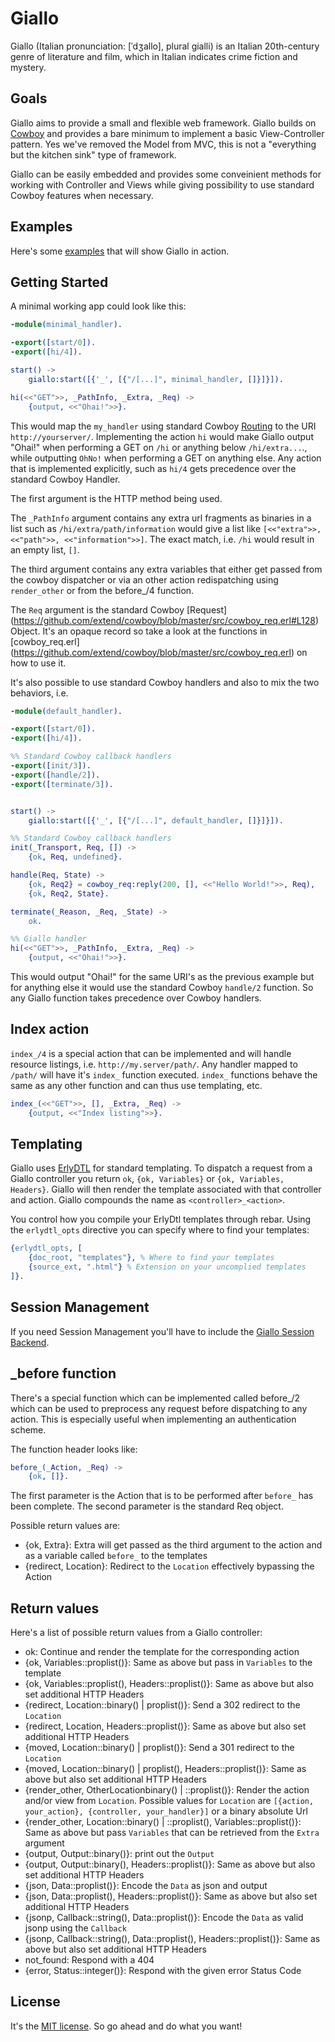 Giallo
======

Giallo (Italian pronunciation: [ˈdʒallo], plural gialli) is an Italian
20th-century genre of literature and film, which in Italian indicates crime
fiction and mystery.

Goals
-----

Giallo aims to provide a small and flexible web framework. Giallo
builds on [Cowboy](https://github.com/extend/cowboy) and provides a bare
minimum to implement a basic View-Controller pattern. Yes we've removed
the Model from MVC, this is not a "everything but the kitchen sink" type of
framework.

Giallo can be easily embedded and provides some conveinient methods for
working with Controller and Views while giving possibility to use
standard Cowboy features when necessary.

Examples
--------

Here's some [examples](https://github.com/kivra/giallo_examples) that will
show Giallo in action.

Getting Started
----

A minimal working app could look like this:

```erlang
-module(minimal_handler).

-export([start/0]).
-export([hi/4]).

start() ->
    giallo:start([{'_', [{"/[...]", minimal_handler, []}]}]).

hi(<<"GET">>, _PathInfo, _Extra, _Req) ->
	{output, <<"Ohai!">>}.

```

This would map the `my_handler` using standard Cowboy
[Routing](http://ninenines.eu/docs/en/cowboy/HEAD/guide/routing) to the
URI `http://yourserver/`. Implementing the action `hi` would make
Giallo output "Ohai!" when performing a GET on `/hi` or anything
below `/hi/extra...`., while outputting `OhNo!` when performing a GET on
anything else. Any action that is implemented explicitly, such as `hi/4`
gets precedence over the standard Cowboy Handler.


The first argument is the HTTP method being used.

The `_PathInfo` argument contains any extra url fragments as binaries in a
list such as `/hi/extra/path/information` would give a list like
`[<<"extra">>, <<"path">>, <<"information">>]`. The exact match, i.e.
`/hi` would result in an empty list, `[]`.

The third argument contains any extra variables that either get passed
from the cowboy dispatcher or via an other action redispatching using
`render_other` or from the before_/4 function.

The `Req` argument is the standard Cowboy [Request]
(https://github.com/extend/cowboy/blob/master/src/cowboy_req.erl#L128) Object.
It's an opaque record so take a look at the functions in
[cowboy_req.erl]
(https://github.com/extend/cowboy/blob/master/src/cowboy_req.erl) on how
to use it.

It's also possible to use standard Cowboy handlers and also to mix the
two behaviors, i.e.

```erlang
-module(default_handler).

-export([start/0]).
-export([hi/4]).

%% Standard Cowboy callback handlers
-export([init/3]).
-export([handle/2]).
-export([terminate/3]).


start() ->
    giallo:start([{'_', [{"/[...]", default_handler, []}]}]).

%% Standard Cowboy callback handlers
init(_Transport, Req, []) ->
	{ok, Req, undefined}.

handle(Req, State) ->
	{ok, Req2} = cowboy_req:reply(200, [], <<"Hello World!">>, Req),
	{ok, Req2, State}.

terminate(_Reason, _Req, _State) ->
	ok.

%% Giallo handler
hi(<<"GET">>, _PathInfo, _Extra, _Req) ->
	{output, <<"Ohai!">>}.

```

This would output "Ohai!" for the same URI's as the previous example but
for anything else it would use the standard Cowboy `handle/2` function.
So any Giallo function takes precedence over Cowboy handlers.

Index action
------------

`index_/4` is a special action that can be implemented and will handle
resource listings, i.e. `http://my.server/path/`. Any handler mapped to
`/path/` will have it's `index_` function executed. `index_` functions
behave the same as any other function and can thus use templating, etc.

```erlang
index_(<<"GET">>, [], _Extra, _Req) ->
    {output, <<"Index listing">>}.

```

Templating
----------

Giallo uses [ErlyDTL](https://github.com/evanmiller/erlydtl) for
standard templating. To dispatch a request from a Giallo controller you
return `ok`, `{ok, Variables}` or `{ok, Variables, Headers}`. Giallo
will then render the template associated with that controller and
action. Giallo compounds the name as `<controller>_<action>`.

You control how you compile your ErlyDtl templates through rebar. Using
the `erlydtl_opts` directive you can specify where to find your
templates:

```erlang
{erlydtl_opts, [
    {doc_root, "templates"}, % Where to find your templates
    {source_ext, ".html"} % Extension on your uncomplied templates
]}.

```

Session Management
------------------

If you need Session Management you'll have to include the [Giallo
Session Backend](https://github.com/kivra/giallo_session).

_before function
----------------

There's a special function which can be implemented called before_/2
which can be used to preprocess any request before dispatching to any
action. This is especially useful when implementing an authentication
scheme.

The function header looks like:

```erlang
before_(_Action, _Req) ->
    {ok, []}.

```

The first parameter is the Action that is to be performed after
`before_` has been complete. The second parameter is the standard Req
object.

Possible return values are:

* {ok, Extra}: Extra will get passed as the third argument to the action
  and as a variable called `before_` to the templates
* {redirect, Location}: Redirect to the `Location` effectively bypassing
  the Action

Return values
-------------

Here's a list of possible return values from a Giallo controller:

* ok: Continue and render the template for the corresponding action
* {ok, Variables::proplist()}: Same as above but pass in `Variables` to
  the template
* {ok, Variables::proplist(), Headers::proplist()}: Same as above but
  also set additional HTTP Headers
* {redirect, Location::binary() | proplist()}: Send a 302 redirect to the `Location`
* {redirect, Location, Headers::proplist()}: Same as above but also set
  additional HTTP Headers
* {moved, Location::binary() | proplist()}: Send a 301 redirect to the `Location`
* {moved, Location::binary() | proplist(), Headers::proplist()}: Same as above but also set
  additional HTTP Headers
* {render_other, OtherLocationbinary() | ::proplist()}: Render the action and/or
  view from `Location`. Possible values for `Location` are
`[{action, your_action}, {controller, your_handler}]` or a binary
absolute Url
* {render_other, Location::binary() | ::proplist(), Variables::proplist()}: Same
  as above but pass `Variables` that can be retrieved from the `Extra`
  argument
* {output, Output::binary()}: print out the `Output`
* {output, Output::binary(), Headers::proplist()}: Same as above but
  also set additional HTTP Headers
* {json, Data::proplist()}: Encode the `Data` as json and output
* {json, Data::proplist(), Headers::proplist()}: Same as above but
  also set additional HTTP Headers
* {jsonp, Callback::string(), Data::proplist()}: Encode the `Data` as
  valid jsonp using the `Callback`
* {jsonp, Callback::string(), Data::proplist(), Headers::proplist()}: Same as above but
  also set additional HTTP Headers
* not_found: Respond with a 404
* {error, Status::integer()}: Respond with the given error Status Code

## License
It's the [MIT license](http://en.wikipedia.org/wiki/MIT_License). So go ahead
and do what you want!

